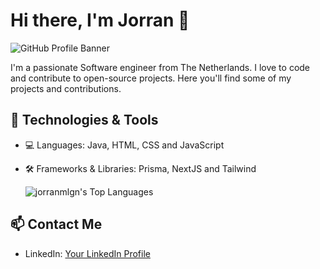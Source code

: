 # Hi there, I'm Jorran 👋

![GitHub Profile Banner](https://media.licdn.com/dms/image/D4E16AQEHKew2d_WMwg/profile-displaybackgroundimage-shrink_350_1400/0/1684264426675?e=1699488000&v=beta&t=DsBH_Z0yJs_pQChhB7wd7TVcdppzhnHSjx3cC8vy7YM)

I'm a passionate Software engineer from The Netherlands. I love to code and contribute to open-source projects. Here you'll find some of my projects and contributions.

## 🔧 Technologies & Tools

- 💻 Languages: Java, HTML, CSS and JavaScript
- 🛠️ Frameworks & Libraries: Prisma, NextJS and Tailwind 

  ![jorranmlgn's Top Languages](https://github-readme-stats.vercel.app/api/top-langs/?username=jorranmlgn&theme=solarized-dark&show_icons=true&hide_border=true&layout=compact)
 

## 📫 Contact Me

- LinkedIn: [Your LinkedIn Profile](https://www.linkedin.com/in/jorran-houkes-68b9b11a4)
